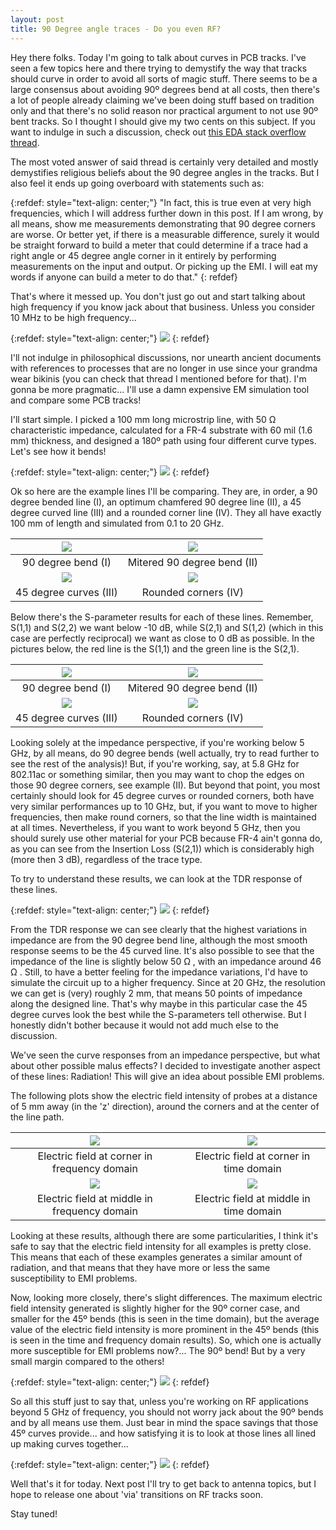 ```yaml
---
layout: post
title: 90 Degree angle traces - Do you even RF?
---
```


Hey there folks. Today I'm going to talk about curves in PCB tracks. I've seen a few topics here and there trying to demystify the way that tracks should curve in order to avoid all sorts of magic stuff. There seems to be a large consensus about avoiding 90º degrees bend at all costs, then there's a lot of people already claiming we've been doing stuff based on tradition only and that there's no solid reason nor practical argument to not use 90º bent tracks. So I thought I should give my two cents on this subject. If you want to indulge in such a discussion, check out [this EDA stack overflow thread](https://electronics.stackexchange.com/questions/226582/pcb-90-degree-angles).

The most voted answer of said thread is certainly very detailed and mostly demystifies religious beliefs about the 90 degree angles in the tracks. But I also feel it ends up going overboard with statements such as:

{:refdef: style="text-align: center;"}
"In fact, this is true even at very high frequencies, which I will address further down in this post. If I am wrong, by all means, show me measurements demonstrating that 90 degree corners are worse. Or better yet, if there is a measurable difference, surely it would be straight forward to build a meter that could determine if a trace had a right angle or 45 degree angle corner in it entirely by performing measurements on the input and output. Or picking up the EMI. I will eat my words if anyone can build a meter to do that."
{: refdef}

That's where it messed up. You don't just go out and start talking about high frequency if you know jack about that business. Unless you consider 10 MHz to be high frequency...

{:refdef: style="text-align: center;"}
![](/images/post6/grinning.gif)
{: refdef}

I'll not indulge in philosophical discussions, nor unearth ancient documents with references to processes that are no longer in use since your grandma wear bikinis (you can check that thread I mentioned before for that). I'm gonna be more pragmatic... I'll use a damn expensive EM simulation tool and compare some PCB tracks!

I'll start simple. I picked a 100 mm long microstrip line, with 50  Ω  characteristic impedance, calculated for a FR-4 substrate with 60 mil (1.6 mm) thickness, and designed a 180º path using four different curve types. Let's see how it bends!

{:refdef: style="text-align: center;"}
![](/images/post6/bender.gif)
{: refdef}

Ok so here are the example lines I'll be comparing. They are, in order, a 90 degree bended line (I), an optimum chamfered 90 degree line (II), a 45 degree curved line (III) and a rounded corner line (IV). They all have exactly 100 mm of length and simulated from 0.1 to 20 GHz. 

![](/images/post6/ninetydeg.png) | ![](/images/post6/opt.png)
:-------------------------:|:-------------------------:
90 degree bend (I) | Mitered 90 degree bend (II)
![](/images/post6/fortyfive.png) | ![](/images/post6/round.png)
 45 degree curves (III)  | Rounded corners (IV)


Below there's the S-parameter results for each of these lines. Remember, S(1,1) and S(2,2) we want below -10 dB, while S(2,1) and S(1,2) (which in this case are perfectly reciprocal) we want as close to 0 dB as possible. In the pictures below, the red line is the S(1,1) and the green line is the S(2,1).

![](/images/post6/sparam_90deg_bend.png) | ![](/images/post6/sparam_opt_bend.png)
:-------------------------:|:-------------------------:
90 degree bend (I) | Mitered 90 degree bend (II)
![](/images/post6/sparam_45deg_bend.png) | ![](/images/post6/sparam_round.png)
 45 degree curves (III)  | Rounded corners (IV)

Looking solely at the impedance perspective, if you're working below 5 GHz, by all means, do 90 degree bends (well actually, try to read further to see the rest of the analysis)! But, if you're working, say, at 5.8 GHz for 802.11ac or something similar, then you may want to chop the edges on those 90 degree corners, see example (II). But beyond that point, you most certainly should look for 45 degree curves or rounded corners, both have very similar performances up to 10 GHz, but, if you want to move to higher frequencies, then make round corners, so that the line width is maintained at all times.
Nevertheless, if you want to work beyond 5 GHz, then you should surely use other material for your PCB because FR-4 ain't gonna do, as you can see from the Insertion Loss (S(2,1)) which is considerably high (more then 3 dB), regardless of the trace type.

To try to understand these results, we can look at the TDR response of these lines.

{:refdef: style="text-align: center;"}
![](/images/post6/tdr.png)
{: refdef}

From the TDR response we can see clearly that the highest variations in impedance are from the 90 degree bend line, although the most smooth response seems to be the 45 curved line. It's also possible to see that the impedance of the line is slightly below 50 Ω , with an impedance around 46 Ω . Still, to have a better feeling for the impedance variations, I'd have to simulate the circuit up to a higher frequency. Since at 20 GHz, the resolution we can get is (very) roughly 2 mm, that means 50 points of impedance along the designed line. That's why maybe in this particular case the 45 degree curves look the best while the S-parameters tell otherwise. But I honestly didn't bother because it would not add much else to the discussion.

We've seen the curve responses from an impedance perspective, but what about other possible malus effects? I decided to investigate another aspect of these lines: Radiation! This will give an idea about possible EMI problems. 

The following plots show the electric field intensity of probes at a distance of 5 mm away (in the 'z' direction), around the corners and at the center of the line path.

![](/images/post6/efield_leftprobe_freq.png) | ![](/images/post6/efield_leftprobe_time.png)
:-------------------------:|:-------------------------:
Electric field at corner in frequency domain | Electric field at corner in time domain
![](/images/post6/efield_middleprobe_freq.png) | ![](/images/post6/efield_middleprobe_time.png)
Electric field at middle in frequency domain  | Electric field at middle in time domain

Looking at these results, although there are some particularities, I think it's safe to say that the electric field intensity for all examples is pretty close. This means that each of these examples generates a similar amount of radiation, and that means that they have more or less the same susceptibility to EMI problems.

Now, looking more closely, there's slight differences. The maximum electric field intensity generated is slightly higher for the 90º corner case, and smaller for the 45º bends (this is seen in the time domain), but the average value of the electric field intensity is more prominent in the 45º bends (this is seen in the time and frequency domain results). So, which one is actually more susceptible for EMI problems now?... The 90º bend! But by a very small margin compared to the others!

{:refdef: style="text-align: center;"}
![](/images/post6/noshitsherlock.gif)
{: refdef}

So all this stuff just to say that, unless you're working on RF applications beyond 5 GHz of frequency, you should not worry jack about the 90º bends and by all means use them. Just bear in mind the space savings that those 45º curves provide... and how satisfying it is to look at those lines all lined up making curves together...

{:refdef: style="text-align: center;"}
![](/images/post6/ocd.gif)
{: refdef}

Well that's it for today. Next post I'll try to get back to antenna topics, but I hope to release one about 'via' transitions on RF tracks soon.

Stay tuned!
